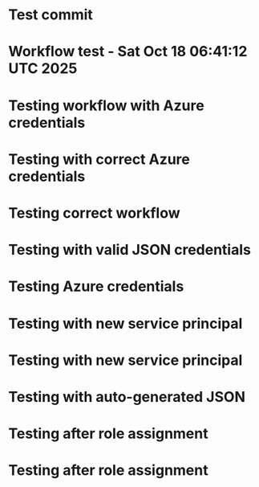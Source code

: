 # Test commit
# Workflow test - Sat Oct 18 06:41:12 UTC 2025
# Testing workflow with Azure credentials
# Testing with correct Azure credentials
# Testing correct workflow
# Testing with valid JSON credentials
# Testing Azure credentials
# Testing with new service principal
# Testing with new service principal
# Testing with auto-generated JSON
# Testing after role assignment
# Testing after role assignment
